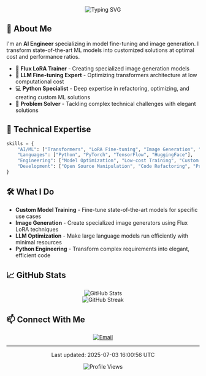 <div align="center">
  <img src="https://readme-typing-svg.herokuapp.com?font=Fira+Code&weight=600&size=30&duration=3000&pause=1000&color=F7F7F7&center=true&vCenter=true&width=600&lines=Hi+there!+I'm+Abir4127now+👋;AI+%26+ML+Engineer;Transformers+%26+LoRA+Specialist;Python+Problem+Solver" alt="Typing SVG" />
</div>

## 🧠 About Me

I'm an **AI Engineer** specializing in model fine-tuning and image generation. I transform state-of-the-art ML models into customized solutions at optimal cost and performance ratios.

- 🤖 **Flux LoRA Trainer** - Creating specialized image generation models
- 🔄 **LLM Fine-tuning Expert** - Optimizing transformers architecture at low computational cost
- 💻 **Python Specialist** - Deep expertise in refactoring, optimizing, and creating custom ML solutions
- 🧩 **Problem Solver** - Tackling complex technical challenges with elegant solutions

## 💪 Technical Expertise

```python
skills = {
    "AI/ML": ["Transformers", "LoRA Fine-tuning", "Image Generation", "LLM Optimization"],
    "Languages": ["Python", "PyTorch", "TensorFlow", "HuggingFace"],
    "Engineering": ["Model Optimization", "Low-cost Training", "Custom ML Solutions"],
    "Development": ["Open Source Manipulation", "Code Refactoring", "Prompt Engineering"]
}
```

## 🛠️ What I Do

- **Custom Model Training** - Fine-tune state-of-the-art models for specific use cases
- **Image Generation** - Create specialized image generators using Flux LoRA techniques
- **LLM Optimization** - Make large language models run efficiently with minimal resources
- **Python Engineering** - Transform complex requirements into elegant, efficient code

## 📈 GitHub Stats

<div align="center">
  <img src="https://github-readme-stats.vercel.app/api?username=Abir4127now&show_icons=true&theme=radical" alt="GitHub Stats" />
</div>

<div align="center">
  <img src="https://github-readme-streak-stats.herokuapp.com/?user=Abir4127now&theme=radical" alt="GitHub Streak" />
</div>

## 📫 Connect With Me

<div align="center">
  <a href="mailto:your-email@example.com">
    <img src="https://img.shields.io/badge/Email-Contact%20Me-blue" alt="Email" />
  </a>
</div>

---

<div align="center">
  <p>Last updated: 2025-07-03 16:00:56 UTC</p>
  <img src="https://komarev.com/ghpvc/?username=Abir4127now&color=brightgreen" alt="Profile Views" />
</div>
